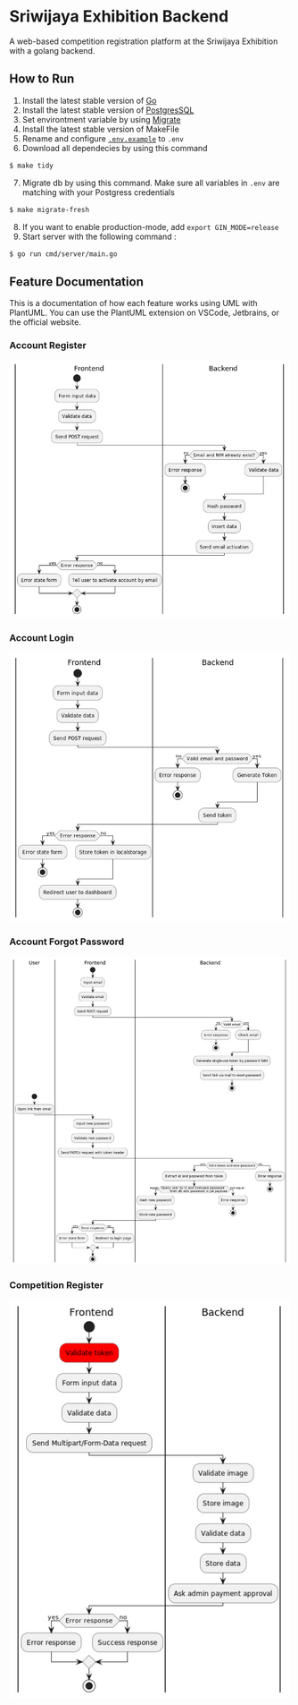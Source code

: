 # Sriwijaya Exhibition Backend

A web-based competition registration platform at the Sriwijaya Exhibition with a golang backend.

## How to Run

1. Install the latest stable version of [Go](https://go.dev/dl/)
2. Install the latest stable version of [PostgresSQL](https://www.postgresql.org/download/)
3. Set environtment variable by using [Migrate](https://github.com/golang-migrate/migrate)
4. Install the latest stable version of MakeFile
5. Rename and configure [`.env.example`](.env.example) to `.env`
6. Download all dependecies by using this command
```bash
$ make tidy
```
7. Migrate db by using this command. Make sure all variables in `.env` are matching with your Postgress credentials
```bash
$ make migrate-fresh
```
8. If you want to enable production-mode, add `export GIN_MODE=release`
9. Start server with the following command :

```bash
$ go run cmd/server/main.go
```

## Feature Documentation

This is a documentation of how each feature works using UML with PlantUML. You can use the PlantUML extension on VSCode,
Jetbrains, or the official website.

### Account Register

![Login](_docs/exported_uml/account_registration.png)

### Account Login

![Login](_docs/exported_uml/account_login-0.png)

### Account Forgot Password

![Login](_docs/exported_uml/account_forgot_password-0.png)

### Competition Register

![Login](_docs/exported_uml/competition_registration-0.png)
